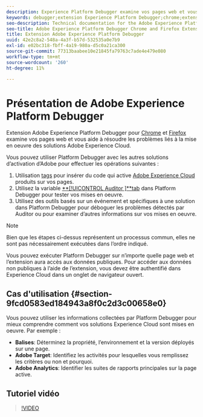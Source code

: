 ```yaml
---
description: Experience Platform Debugger examine vos pages web et vous aide à résoudre les problèmes liés à la mise en oeuvre des solutions Experience Cloud.
keywords: debugger;extension Experience Platform Debugger;chrome;extension
seo-description: Technical documentation for the Adobe Experience Platform Debugger Chrome and Firefox Extension - examine your web pages and understand problems with your Experience Cloud solution mplementations
seo-title: Adobe Experience Platform Debugger Chrome and Firefox Extension
title: Extension Adobe Experience Platform Debugger
uuid: 42e2c8a2-548a-4a3f-b57d-532535a0e7b9
exl-id: e02bc318-fbff-4a19-980a-d5c0a21ca300
source-git-commit: 77313baabee10e21845fa79763c7ade4e479e080
workflow-type: tm+mt
source-wordcount: '260'
ht-degree: 11%

---
```


# Présentation de Adobe Experience Platform Debugger

Extension Adobe Experience Platform Debugger pour [Chrome](https://chrome.google.com/webstore/detail/adobe-experience-cloud-de/ocdmogmohccmeicdhlhhgepeaijenapj) et [Firefox](https://addons.mozilla.org/fr/firefox/addon/adobe-experience-platform-dbg/) examine vos pages web et vous aide à résoudre les problèmes liés à la mise en oeuvre des solutions Adobe Experience Cloud.

Vous pouvez utiliser Platform Debugger avec les autres solutions d’activation d’Adobe pour effectuer les opérations suivantes :

1. Utilisation [tags](../tags/home.md) pour insérer du code qui active [Adobe Experience Cloud](https://experienceleague.adobe.com/docs/core-services/interface/experience-cloud.html?lang=fr) produits sur vos pages.
1. Utilisez la variable [**[!UICONTROL Auditor ]**tab](./auditor/overview.md) dans Platform Debugger pour tester vos mises en oeuvre.
1. Utilisez des outils basés sur un événement et spécifiques à une solution dans Platform Debugger pour déboguer les problèmes détectés par Auditor ou pour examiner d’autres informations sur vos mises en oeuvre.

>[!NOTE]
>
>Bien que les étapes ci-dessus représentent un processus commun, elles ne sont pas nécessairement exécutées dans l’ordre indiqué.

Vous pouvez exécuter Platform Debugger sur n’importe quelle page web et l’extension aura accès aux données publiques. Pour accéder aux données non publiques à l’aide de l’extension, vous devez être authentifié dans Experience Cloud dans un onglet de navigateur ouvert.

## Cas d&#39;utilisation {#section-9fcd0583ed184943a8f0c2d3c00658e0}

Vous pouvez utiliser les informations collectées par Platform Debugger pour mieux comprendre comment vos solutions Experience Cloud sont mises en oeuvre. Par exemple :

* **Balises**: Déterminez la propriété, l’environnement et la version déployés sur une page.
* **Adobe Target**: Identifiez les activités pour lesquelles vous remplissez les critères ou non et pourquoi.
* **Adobe Analytics**: Identifier les suites de rapports principales sur la page active.

## Tutoriel vidéo

>[!VIDEO](https://video.tv.adobe.com/v/32156?quality=12&learn=on)

